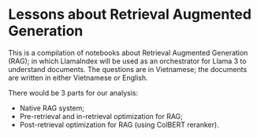 # Lessons about Retrieval Augmented Generation

This is a compilation of notebooks about Retrieval Augmented Generation (RAG); in which LlamaIndex will be used as an orchestrator for Llama 3 to understand documents.
The questions are in Vietnamese; the documents are written in either Vietnamese or English.

There would be 3 parts for our analysis:
- Native RAG system;
- Pre-retrieval and in-retrieval optimization for RAG;
- Post-retrieval optimization for RAG (using ColBERT reranker).
